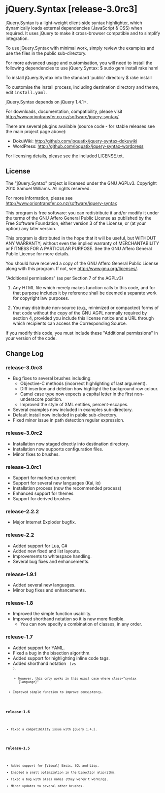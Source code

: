 # jQuery.Syntax [release-3.0rc3] #

jQuery.Syntax is a light-weight client-side syntax highlighter, which dynamically loads external dependencies (JavaScript & CSS) when required. It uses jQuery to make it cross-browser compatible and to simplify integration.

To use jQuery.Syntax with minimal work, simply review the examples and use the files in the public sub-directory.

For more advanced usage and customisation, you will need to install the following dependencies to use jQuery.Syntax:
	$ sudo gem install rake haml

To install jQuery.Syntax into the standard 'public' directory
	$ rake install

To customise the install process, including destination directory and theme, edit <tt>install.yaml</tt>.

jQuery.Syntax depends on jQuery 1.4.1+.

For downloads, documentation, compatibility, please visit http://www.oriontransfer.co.nz/software/jquery-syntax/

There are several plugins available (source code - for stable releases see the main project page above):

 - DokuWiki: http://github.com/ioquatix/jquery-syntax-dokuwiki
 - WordPress: http://github.com/ioquatix/jquery-syntax-wordpress

For licensing details, please see the included LICENSE.txt.

## License ##

The "jQuery.Syntax" project is licensed under the GNU AGPLv3.
Copyright 2010 Samuel Williams. All rights reserved.

For more information, please see http://www.oriontransfer.co.nz/software/jquery-syntax

This program is free software: you can redistribute it and/or modify it under the terms
of the GNU Affero General Public License as published by the Free Software Foundation,
either version 3 of the License, or (at your option) any later version.

This program is distributed in the hope that it will be useful, but WITHOUT ANY WARRANTY;
without even the implied warranty of MERCHANTABILITY or FITNESS FOR A PARTICULAR PURPOSE.
See the GNU Affero General Public License for more details.

You should have received a copy of the GNU Affero General Public License along with this
program. If not, see <http://www.gnu.org/licenses/>.

"Additional permissions" (as per Section 7 of the AGPLv3)

1. Any HTML file which merely makes function calls to this code, and for that purpose 
	includes it by reference shall be deemed a separate work for copyright law purposes.
	
2. You may distribute non-source (e.g., minimized or compacted) forms of that code 
	without the copy of the GNU AGPL normally required by section 4, provided you include
	this license notice and a URL through which recipients can access the Corresponding
	Source.

If you modify this code, you must include these "Additional permissions" in your version 
of the code.

## Change Log ##

### release-3.0rc3 ###
 - Bug fixes to several brushes including:
    - Objective-C methods (incorrect highlighting of last argument).
    - Diff insertion and deletion how highlight the background row colour.
    - Camel case type now expects a capital letter in the first non-underscore position.
    - Improved the style of XML entities, percent-escapes.
 - Several examples now included in examples sub-directory.
 - Default install now included in public sub-directory.
 - Fixed minor issue in path detection regular expression.

### release-3.0rc2 ###
 - Installation now staged directly into destination directory.
 - Installation now supports configuration files.
 - Minor fixes to brushes.

### release-3.0rc1 ###
 - Support for marked up content
 - Support for several new languages (Kai, io)
 - Installation process (now the recommended process)
 - Enhanced support for themes
 - Support for derived brushes

### release-2.2.2 ###
 - Major Internet Exploder bugfix.

### release-2.2 ###
 - Added support for Lua, C#
 - Added new fixed and list layouts.
 - Improvements to whitespace handling.
 - Several bug fixes and enhancements.

### release-1.9.1 ###
 - Added several new languages.
 - Minor bug fixes and enhancements.

### release-1.8 ###
 - Improved the simple function usability.
 - Improved shorthand notation so it is now more flexible.
   - You can now specify a combination of classes, in any order.

### release-1.7 ###
 - Added support for YAML.
 - Fixed a bug in the bisection algorithm.
 - Added support for highlighting inline code tags.
 - Added shorthand notation <code class="syntax html"> (vs <code class="syntax brush-html">).
   - However, this only works in this exact case where class="syntax {language}"
 - Improved simple function to improve consistency.

### release-1.6 ###
 - Fixed a compatibility issue with jQuery 1.4.2.

### release-1.5 ###
 - Added support for [Visual] Basic, SQL and Lisp.
 - Enabled a small optimization in the bisection algorithm.
 - Fixed a bug with alias names (they weren't working).
 - Minor updates to several other brushes.
